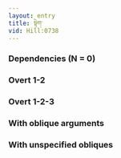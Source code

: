 ```yaml
---
layout: entry
title: སྟེག་
vid: Hill:0738
---
```

### Dependencies (N = 0)


### Overt 1-2


### Overt 1-2-3


### With oblique arguments


### With unspecified obliques
